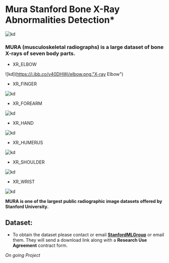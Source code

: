 # Mura Stanford Bone X-Ray Abnormalities Detection*
![kd](https://i.ibb.co/Yptm4k7/mura.jpg)


### MURA **(musculoskeletal radiographs)** is a large dataset of bone X-rays of seven body parts.

* XR_ELBOW


![kd](https://i.ibb.co/v40DHWj/elbow.png."X-ray Elbow")


* XR_FINGER


![kd](https://i.ibb.co/vcm4wyF/finger.png)


* XR_FOREARM


![kd](https://i.ibb.co/qYyPvsq/forearm.png)


* XR_HAND


![kd](https://i.ibb.co/9ghXXNY/hand.png)


* XR_HUMERUS


![kd](https://i.ibb.co/sgCgPTD/humerus.png)


* XR_SHOULDER


![kd](https://i.ibb.co/nbXHSsF/shoulder.png)


* XR_WRIST


![kd](https://i.ibb.co/0c80bGY/wrist.png)


**MURA is one of the largest public radiographic image datasets offered by Stanford University.**



## Dataset:
* To obtain the dataset please contact or email [**StanfordMLGroup**](https://stanfordmlgroup.github.io/) or email them. They will send a download link along with a **Research Use Agreement** contract form.

*On going Project*
